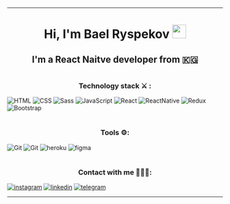 <hr>
<h1 align="center">Hi, I'm Bael Ryspekov
<img src="https://github.com/blackcater/blackcater/raw/main/images/Hi.gif" height="32"/></h1>
<h2 align="center">I'm a React Naitve developer from  🇰🇬 </h2>

# 

<h3 align="center">Technology stack ⚔️ :</h3>

![HTML](https://img.shields.io/badge/-HTML-992c0e?style=for-the-badge&logo=HTML5) 
![CSS](https://img.shields.io/badge/-Css-0e4a99?style=for-the-badge&logo=css3)
![Sass](https://img.shields.io/badge/-sass-3b2a2a?style=for-the-badge&logo=sass)
![JavaScript](https://img.shields.io/badge/-JavaScript-000?style=for-the-badge&logo=javaScript)
![React](https://img.shields.io/badge/-React-0c75ed?style=for-the-badge&logo=React)
![ReactNative](https://img.shields.io/badge/-React-0c75ed?style=for-the-badge&logo=React)
![Redux](https://img.shields.io/badge/-Redux-620ced?style=for-the-badge&logo=Redux)
![Bootstrap](https://img.shields.io/badge/-Bootstrap-720fdb?style=for-the-badge&logo=bootstrap)
#
<h3 align="center">Tools ⚙️:</h3>
 


![Git](https://img.shields.io/badge/-Git-d6410b?style=for-the-badge&logo=git)
![Git](https://img.shields.io/badge/-Github-000?style=for-the-badge&logo=github)
![heroku](https://img.shields.io/badge/-heroku-590c82?style=for-the-badge&logo=heroku)
![figma](https://img.shields.io/badge/-figma-17c24a?style=for-the-badge&logo=figma)
#

<h3 align="center"> Сontact with me 🙋🏾‍♂️:</h3>

<a href='https://www.instagram.com/themadeinkg/'>![instagram](https://img.shields.io/badge/-instagram-eb448c?style=for-the-badge&logo=instagram)</a>
<a href='https://www.linkedin.com/in/bael-ryspekov-6b4023233/'>![linkedin](https://img.shields.io/badge/-linkedin-1912de?style=for-the-badge&logo=linkedin)</a>
<a href='https://t.me/hejhn'>![telegram](https://img.shields.io/badge/-telegram-000?style=for-the-badge&logo=telegram)</a>

<hr>








